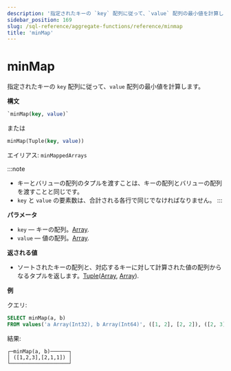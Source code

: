 ```yaml
---
description: '指定されたキーの `key` 配列に従って、`value` 配列の最小値を計算します。'
sidebar_position: 169
slug: /sql-reference/aggregate-functions/reference/minmap
title: 'minMap'
---
```



# minMap

指定されたキーの `key` 配列に従って、`value` 配列の最小値を計算します。

**構文**

```sql
`minMap(key, value)`
```
または
```sql
minMap(Tuple(key, value))
```

エイリアス: `minMappedArrays`

:::note
- キーとバリューの配列のタプルを渡すことは、キーの配列とバリューの配列を渡すことと同じです。
- `key` と `value` の要素数は、合計される各行で同じでなければなりません。
:::

**パラメータ**

- `key` — キーの配列。[Array](../../data-types/array.md).
- `value` — 値の配列。[Array](../../data-types/array.md).

**返される値**

- ソートされたキーの配列と、対応するキーに対して計算された値の配列からなるタプルを返します。[Tuple](../../data-types/tuple.md)([Array](../../data-types/array.md), [Array](../../data-types/array.md)).

**例**

クエリ:

```sql
SELECT minMap(a, b)
FROM values('a Array(Int32), b Array(Int64)', ([1, 2], [2, 2]), ([2, 3], [1, 1]))
```

結果:

```text
┌─minMap(a, b)──────┐
│ ([1,2,3],[2,1,1]) │
└───────────────────┘
```
